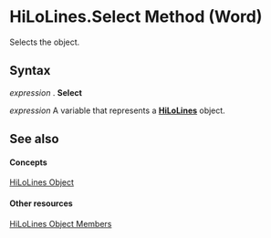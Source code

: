 
# HiLoLines.Select Method (Word)

Selects the object.


## Syntax

 _expression_ . **Select**

 _expression_ A variable that represents a **[HiLoLines](9f1ed891-7e95-8dd0-745a-ce28555284a9.md)** object.


## See also


#### Concepts


[HiLoLines Object](9f1ed891-7e95-8dd0-745a-ce28555284a9.md)
#### Other resources


[HiLoLines Object Members](435bbdbd-f0ca-5db8-fd3c-39bbb8ba25f3.md)
